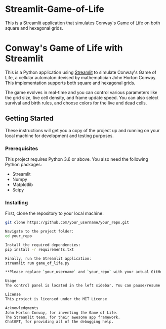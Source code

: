 # Streamlit-Game-of-Life
This is a Streamlit application that simulates Conway's Game of Life on both square and hexagonal grids.

# Conway's Game of Life with Streamlit

This is a Python application using [Streamlit](https://streamlit.io) to simulate Conway's Game of Life, a cellular automaton devised by mathematician John Horton Conway. This implementation supports both square and hexagonal grids.

The game evolves in real-time and you can control various parameters like the grid size, live cell density, and frame update speed. You can also select survival and birth rules, and choose colors for the live and dead cells.

## Getting Started

These instructions will get you a copy of the project up and running on your local machine for development and testing purposes.

### Prerequisites

This project requires Python 3.6 or above. You also need the following Python packages:

- Streamlit
- Numpy
- Matplotlib
- Scipy

### Installing

First, clone the repository to your local machine:

```bash
git clone https://github.com/your_username/your_repo.git

Navigate to the project folder:
cd your_repo

Install the required dependencies:
pip install -r requirements.txt

Finally, run the Streamlit application:
streamlit run game_of_life.py

**Please replace `your_username` and `your_repo` with your actual GitHub username and the name of your repository. If you choose a different license, be sure to update the License section accordingly.**

Usage
The control panel is located in the left sidebar. You can pause/resume the simulation, reset it, or manually step it forward. Experiment with different configurations and observe the results! Or so that would happen if everything worked as expected, button's don't really work, feel free to figure out why and put in PR!

License
This project is licensed under the MIT License

Acknowledgments
John Horton Conway, for inventing the Game of Life.
The Streamlit team, for their awesome app framework.
ChatGPT, for providing all of the debugging help.
